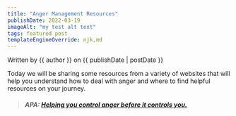 ```yaml
---
title: "Anger Management Resources"
publishDate: 2022-03-19
imageAlt: "my test alt text"
tags: featured post
templateEngineOverride: njk,md
---
```

Written by {{ author }} on {{ publishDate | postDate }}<br/>

Today we will be sharing some resources from a variety of websites that will help you understand how to deal with anger and where to find helpful resources on your journey.

>
> ##### APA: [Helping you control anger before it controls you.](https://www.apa.org/topics/anger/control)
>



